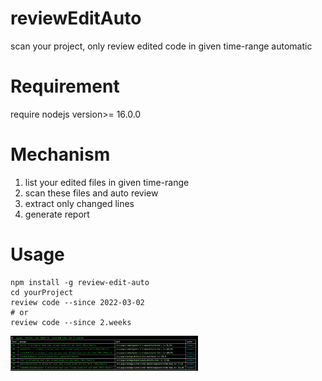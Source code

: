 # reviewEditAuto

scan your project, only review edited code in given time-range automatic

# Requirement

require nodejs version>= 16.0.0

# Mechanism

1. list your edited files in given time-range
2. scan these files and auto review
3. extract only changed lines
4. generate report

# Usage

```
npm install -g review-edit-auto
cd yourProject
review code --since 2022-03-02
# or
review code --since 2.weeks
```

<img src="./img/res.png" width="300"  align=center>
